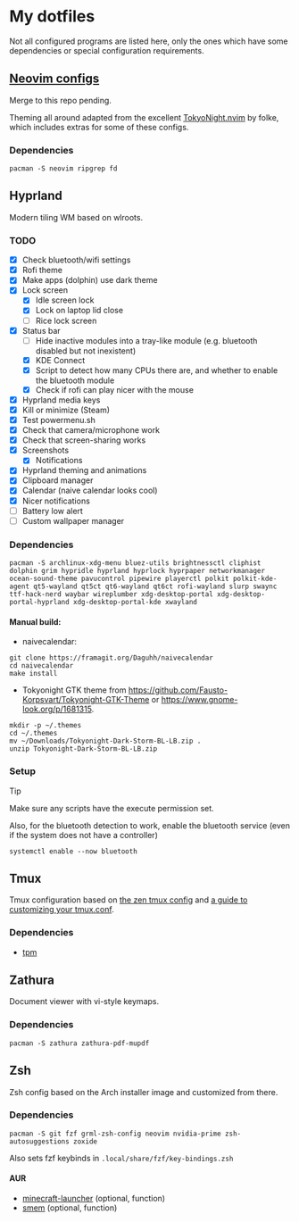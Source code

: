 # My dotfiles

Not all configured programs are listed here, only the ones which have some dependencies or special configuration requirements.

## [Neovim configs](https://github.com/giodueck/nvim)
Merge to this repo pending.

Theming all around adapted from the excellent [TokyoNight.nvim](https://github.com/folke/tokyonight.nvim) by folke, which includes extras for some of these configs.

### Dependencies
```
pacman -S neovim ripgrep fd
```

## Hyprland
Modern tiling WM based on wlroots.

### TODO
- [x] Check bluetooth/wifi settings
- [x] Rofi theme
- [x] Make apps (dolphin) use dark theme
- [x] Lock screen
    - [x] Idle screen lock
    - [x] Lock on laptop lid close
    - [ ] Rice lock screen
- [x] Status bar
    - [ ] Hide inactive modules into a tray-like module (e.g. bluetooth disabled but not inexistent)
    - [x] KDE Connect
    - [x] Script to detect how many CPUs there are, and whether to enable the bluetooth module
    - [x] Check if rofi can play nicer with the mouse
- [x] Hyprland media keys
- [x] Kill or minimize (Steam)
- [x] Test powermenu.sh
- [x] Check that camera/microphone work
- [x] Check that screen-sharing works
- [x] Screenshots
    - [x] Notifications
- [x] Hyprland theming and animations
- [x] Clipboard manager
- [x] Calendar (naive calendar looks cool)
- [x] Nicer notifications
- [ ] Battery low alert
- [ ] Custom wallpaper manager

### Dependencies
```
pacman -S archlinux-xdg-menu bluez-utils brightnessctl cliphist dolphin grim hypridle hyprland hyprlock hyprpaper networkmanager ocean-sound-theme pavucontrol pipewire playerctl polkit polkit-kde-agent qt5-wayland qt5ct qt6-wayland qt6ct rofi-wayland slurp swaync ttf-hack-nerd waybar wireplumber xdg-desktop-portal xdg-desktop-portal-hyprland xdg-desktop-portal-kde xwayland
```
#### Manual build:
- naivecalendar:
```shell
git clone https://framagit.org/Daguhh/naivecalendar
cd naivecalendar
make install
```

- Tokyonight GTK theme from https://github.com/Fausto-Korpsvart/Tokyonight-GTK-Theme or https://www.gnome-look.org/p/1681315.
```
mkdir -p ~/.themes
cd ~/.themes
mv ~/Downloads/Tokyonight-Dark-Storm-BL-LB.zip .
unzip Tokyonight-Dark-Storm-BL-LB.zip
```

### Setup
> [!TIP]
> Make sure any scripts have the execute permission set.

Also, for the bluetooth detection to work, enable the bluetooth service (even if the system does not have a
controller)
```
systemctl enable --now bluetooth
```

## Tmux
Tmux configuration based on [the zen tmux config](https://www.youtube.com/watch?v=DzNmUNvnB04)
and [a guide to customizing your tmux.conf](https://hamvocke.com/blog/a-guide-to-customizing-your-tmux-conf/).

### Dependencies
- [tpm](https://github.com/tmux-plugins/tpm)

## Zathura
Document viewer with vi-style keymaps.

### Dependencies
```
pacman -S zathura zathura-pdf-mupdf
```

## Zsh
Zsh config based on the Arch installer image and customized from there.

### Dependencies
```
pacman -S git fzf grml-zsh-config neovim nvidia-prime zsh-autosuggestions zoxide
```

Also sets fzf keybinds in `.local/share/fzf/key-bindings.zsh`

#### AUR
- [minecraft-launcher](https://aur.archlinux.org/packages/minecraft-launcher) (optional, function)
- [smem](https://aur.archlinux.org/packages/smem) (optional, function)
